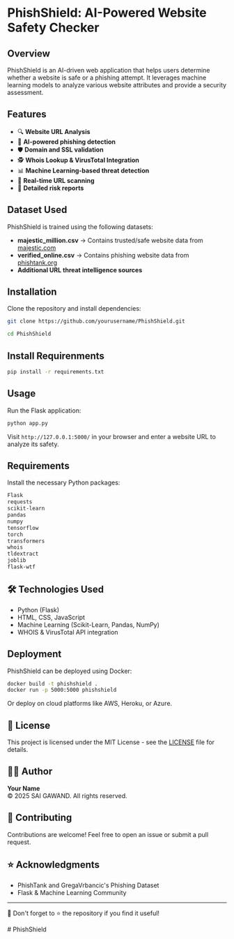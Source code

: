 # PhishShield: AI-Powered Website Safety Checker

## Overview
PhishShield is an AI-driven web application that helps users determine whether a website is safe or a phishing attempt. It leverages machine learning models to analyze various website attributes and provide a security assessment.

## Features
- 🔍 **Website URL Analysis**
- 🔐 **AI-powered phishing detection**
- 🛡 **Domain and SSL validation**
- 🕵 **Whois Lookup & VirusTotal Integration**
- 📊 **Machine Learning-based threat detection**
- 📡 **Real-time URL scanning**
- 📜 **Detailed risk reports**

## Dataset Used
PhishShield is trained using the following datasets:
- **majestic_million.csv** → Contains trusted/safe website data from [majestic.com](https://majestic.com/)
- **verified_online.csv** → Contains phishing website data from [phishtank.org](https://phishtank.org/)
- **Additional URL threat intelligence sources**

## Installation
Clone the repository and install dependencies:
```bash
git clone https://github.com/yourusername/PhishShield.git
```
```bash
cd PhishShield
```
## Install Requirenments
```bash
pip install -r requirements.txt
```

## Usage
Run the Flask application:
```bash
python app.py
```
Visit `http://127.0.0.1:5000/` in your browser and enter a website URL to analyze its safety.

## Requirements
Install the necessary Python packages:
```bash
Flask
requests
scikit-learn
pandas
numpy
tensorflow
torch
transformers
whois
tldextract
joblib
flask-wtf
```

## 🛠 Technologies Used
- Python (Flask)
- HTML, CSS, JavaScript
- Machine Learning (Scikit-Learn, Pandas, NumPy)
- WHOIS & VirusTotal API integration

## Deployment
PhishShield can be deployed using Docker:
```bash
docker build -t phishshield .
docker run -p 5000:5000 phishshield
```
Or deploy on cloud platforms like AWS, Heroku, or Azure.


## 📜 License
This project is licensed under the MIT License - see the [LICENSE](LICENSE) file for details.

## 👨‍💻 Author
**Your Name**  
© 2025 SAI GAWAND. All rights reserved.

## 🤝 Contributing
Contributions are welcome! Feel free to open an issue or submit a pull request.

## ⭐ Acknowledgments
- PhishTank and GregaVrbancic's Phishing Dataset
- Flask & Machine Learning Community

---
📢 Don't forget to ⭐ the repository if you find it useful!

#   P h i s h S h i e l d  
 